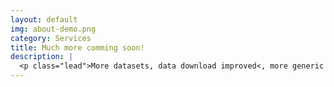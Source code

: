 ```yaml
---
layout: default
img: about-demo.png
category: Services
title: Much more comming soon!
description: |
  <p class="lead">More datasets, data download improved<, more generic functions available to use in your project, API references if you don't want to use you terminal etc...</il></ul></p>
---
```


